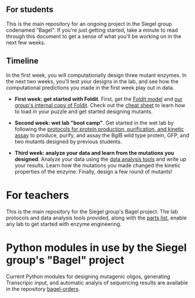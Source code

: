 ## For students

This is the main repository for an ongoing project in the Siegel group codenamed "Bagel". If you're just getting started, take a minute to read through this document to get a sense of what you'll be working on in the next few weeks.

## Timeline 

In the first week, you will computationally design three mutant enzymes. In the next two weeks, you'll test your designs in the lab, and see how the computational predictions you made in the first week play out in data. 

+ **First week: get started with Foldit**. First, get the [Foldit model](http://github.com/dacarlin/bagel-foldit) and [our group's internal copy of Foldit](http://fold.it/dist/internal/build/). Check out the [cheat sheet](http://github.com/dacarlin/bagel-foldit) to learn how to load in your puzzle and get started designing mutants. 

+ **Second week: wet lab "boot camp"**. Get started in the wet lab by following the [protocols for protein production, purification, and kinetic assay](http://github.com/dacarlin/bagel-protocol) to produce, purify, and assay the BglB wild type protein, GFP, and two mutants designed by previous students. 

+ **Third week: analyze your data and learn from the mutations you designed**. Analyze your data using the [data analysis tools](http://github.com/dacarlin/bagel-fitter) and write up your results. Learn how the mutations you made changed the kinetic properties of the enzyme. Finally, design a few round of mutants! 

# For teachers  

This is the main repository for the Siegel group's Bagel project. The lab protocols and data analysis tools provided, along with the [parts list](https://docs.google.com/spreadsheets/d/106pUlbfcXcYa9Vg8fXZFAt3Imil9BYLZ1ztZ-R9lcZw/edit?usp=sharing), enable any lab to get started with enzyme engineering. 

# Python modules in use by the Siegel group's "Bagel" project  

Current Python modules for designing mutagenic oligos, generating Transcripic input, and automatic analyis of sequencing results are available in the repository [bagel-orders](https://github.com/dacarlin/bagel-orders). 
